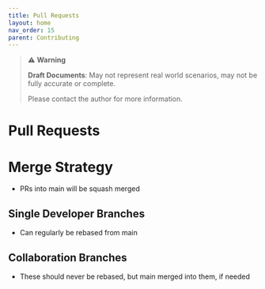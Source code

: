 ```yaml
---
title: Pull Requests
layout: home
nav_order: 15
parent: Contributing
---
```

> ⚠️ **Warning**
>  
> **Draft Documents**: May not represent real world scenarios, may not be fully accurate or complete.
>
> Please contact the author for more information.
> 


# Pull Requests

# Merge Strategy
- PRs into main will be squash merged

## Single Developer Branches
- Can regularly be rebased from main
## Collaboration Branches
- These should never be rebased, but main merged into them, if needed


